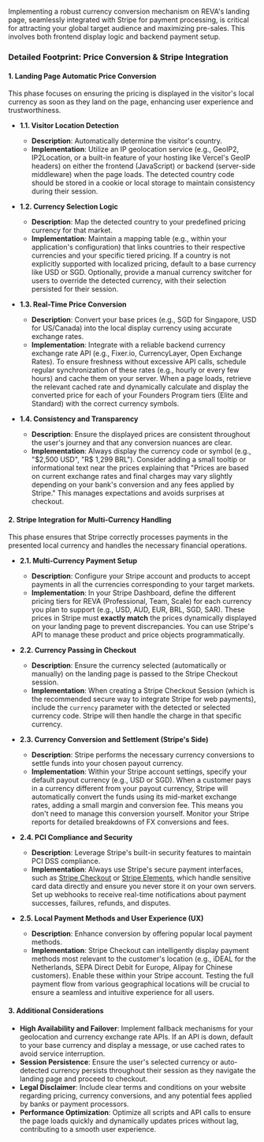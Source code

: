 Implementing a robust currency conversion mechanism on REVA's landing page, seamlessly integrated with Stripe for payment processing, is critical for attracting your global target audience and maximizing pre-sales. This involves both frontend display logic and backend payment setup.

### Detailed Footprint: Price Conversion & Stripe Integration

#### 1. Landing Page Automatic Price Conversion

This phase focuses on ensuring the pricing is displayed in the visitor's local currency as soon as they land on the page, enhancing user experience and trustworthiness.

*   **1.1. Visitor Location Detection**
    *   **Description**: Automatically determine the visitor's country.
    *   **Implementation**: Utilize an IP geolocation service (e.g., GeoIP2, IP2Location, or a built-in feature of your hosting like Vercel's GeoIP headers) on either the frontend (JavaScript) or backend (server-side middleware) when the page loads. The detected country code should be stored in a cookie or local storage to maintain consistency during their session.

*   **1.2. Currency Selection Logic**
    *   **Description**: Map the detected country to your predefined pricing currency for that market.
    *   **Implementation**: Maintain a mapping table (e.g., within your application's configuration) that links countries to their respective currencies and your specific tiered pricing. If a country is not explicitly supported with localized pricing, default to a base currency like USD or SGD. Optionally, provide a manual currency switcher for users to override the detected currency, with their selection persisted for their session.

*   **1.3. Real-Time Price Conversion**
    *   **Description**: Convert your base prices (e.g., SGD for Singapore, USD for US/Canada) into the local display currency using accurate exchange rates.
    *   **Implementation**: Integrate with a reliable backend currency exchange rate API (e.g., Fixer.io, CurrencyLayer, Open Exchange Rates). To ensure freshness without excessive API calls, schedule regular synchronization of these rates (e.g., hourly or every few hours) and cache them on your server. When a page loads, retrieve the relevant cached rate and dynamically calculate and display the converted price for each of your Founders Program tiers (Elite and Standard) with the correct currency symbols.

*   **1.4. Consistency and Transparency**
    *   **Description**: Ensure the displayed prices are consistent throughout the user's journey and that any conversion nuances are clear.
    *   **Implementation**: Always display the currency code or symbol (e.g., "$2,500 USD", "R$ 1,299 BRL"). Consider adding a small tooltip or informational text near the prices explaining that "Prices are based on current exchange rates and final charges may vary slightly depending on your bank's conversion and any fees applied by Stripe." This manages expectations and avoids surprises at checkout.

#### 2. Stripe Integration for Multi-Currency Handling

This phase ensures that Stripe correctly processes payments in the presented local currency and handles the necessary financial operations.

*   **2.1. Multi-Currency Payment Setup**
    *   **Description**: Configure your Stripe account and products to accept payments in all the currencies corresponding to your target markets.
    *   **Implementation**: In your Stripe Dashboard, define the different pricing tiers for REVA (Professional, Team, Scale) for each currency you plan to support (e.g., USD, AUD, EUR, BRL, SGD, SAR). These prices in Stripe must **exactly match** the prices dynamically displayed on your landing page to prevent discrepancies. You can use Stripe's API to manage these product and price objects programmatically.

*   **2.2. Currency Passing in Checkout**
    *   **Description**: Ensure the currency selected (automatically or manually) on the landing page is passed to the Stripe Checkout session.
    *   **Implementation**: When creating a Stripe Checkout Session (which is the recommended secure way to integrate Stripe for web payments), include the `currency` parameter with the detected or selected currency code. Stripe will then handle the charge in that specific currency.

*   **2.3. Currency Conversion and Settlement (Stripe's Side)**
    *   **Description**: Stripe performs the necessary currency conversions to settle funds into your chosen payout currency.
    *   **Implementation**: Within your Stripe account settings, specify your default payout currency (e.g., USD or SGD). When a customer pays in a currency different from your payout currency, Stripe will automatically convert the funds using its mid-market exchange rates, adding a small margin and conversion fee. This means you don't need to manage this conversion yourself. Monitor your Stripe reports for detailed breakdowns of FX conversions and fees.

*   **2.4. PCI Compliance and Security**
    *   **Description**: Leverage Stripe's built-in security features to maintain PCI DSS compliance.
    *   **Implementation**: Always use Stripe's secure payment interfaces, such as [Stripe Checkout](https://stripe.com/docs/payments/accept-a-payment?platform=web&ui=checkout) or [Stripe Elements](https://stripe.com/docs/elements), which handle sensitive card data directly and ensure you never store it on your own servers. Set up webhooks to receive real-time notifications about payment successes, failures, refunds, and disputes.

*   **2.5. Local Payment Methods and User Experience (UX)**
    *   **Description**: Enhance conversion by offering popular local payment methods.
    *   **Implementation**: Stripe Checkout can intelligently display payment methods most relevant to the customer's location (e.g., iDEAL for the Netherlands, SEPA Direct Debit for Europe, Alipay for Chinese customers). Enable these within your Stripe account. Testing the full payment flow from various geographical locations will be crucial to ensure a seamless and intuitive experience for all users.

#### 3. Additional Considerations

*   **High Availability and Failover**: Implement fallback mechanisms for your geolocation and currency exchange rate APIs. If an API is down, default to your base currency and display a message, or use cached rates to avoid service interruption.
*   **Session Persistence**: Ensure the user's selected currency or auto-detected currency persists throughout their session as they navigate the landing page and proceed to checkout.
*   **Legal Disclaimer**: Include clear terms and conditions on your website regarding pricing, currency conversions, and any potential fees applied by banks or payment processors.
*   **Performance Optimization**: Optimize all scripts and API calls to ensure the page loads quickly and dynamically updates prices without lag, contributing to a smooth user experience.